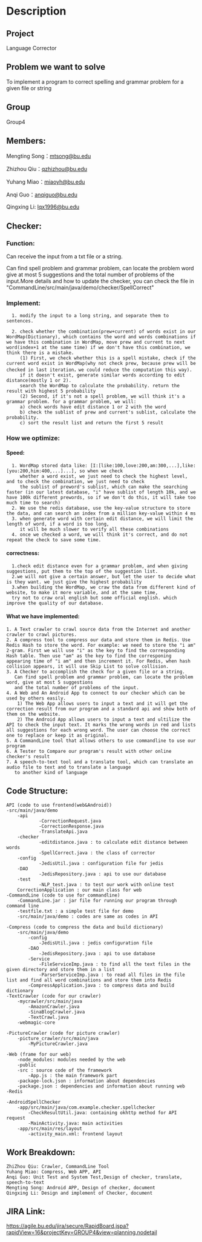 # Description

## Project

Language Corrector

## Problem we want to solve

To implement a program to correct spelling and grammar problem for a given file or string

## Group

Group4

## Members:

Mengting Song：mtsong@bu.edu

Zhizhou Qiu：qzhizhou@bu.edu

Yuhang Miao：miaoyh@bu.edu

Anqi Guo：anqiguo@bu.edu

Qingxing Li: lqx1996@bu.edu

## Checker:

### Function:

Can receive the input from a txt file or a string.

Can find spell problem and grammar problem, can locate the problem word give at most 5 suggestions and the total number of problems of the input.More details and how to update the checker, you can check the file in "CommandLine/src/main/java/demo/checker/SpellCorrect"

### Implement:

      1. modify the input to a long string, and separate them to sentences.

      2. check whether the combination(prew+current) of words exist in our WordMap(Dictionary), which contains the word and words combinations if we have this combination in WordMap, move prew and current to next word(index+1 at the same time) if we don't have this combination, we think there is a mistake.
         (1) First, we check whether this is a spell mistake, check if the current word exist in WordMap(why not check prew, because prew will be checked in last iteration，we could reduce the computation this way).
         if it doesn't exist, generate similar words according to edit distance(mostly 1 or 2).
         search the WordMap to calculate the probability. return the result with highest 5 probability
         (2) Second, if it's not a spell problem, we will think it's a grammar problem. for a grammar problem, we will:
         a) check words have edit distance 1 or 2 with the word
         b) check the sublist of prew and current's sublist, calculate the probability.
         c) sort the result list and return the first 5 result

### How we optimize:

#### Speed:

      1. WordMap stored data like: [I:[like:100,love:200,am:300,...],like:[you:200,him:400,...]...], so when we check
         whether a word exist, we just need to check the highest level, and to check the combination, we just need to check
         the sublist of preword's sublist, which can make the searching faster (in our latest database, "i" have sublist of length 10k, and we have 100k different prewords, so if we don't do this, it will take too much time to search)
      2. We use the redis database, use the key-value structure to store the data, and can search an index from a million key-value within 4 ms
      3. when generate word with certain edit distance, we will limit the length of word, if a word is too long,
         it will be much slower to verify all these combinations
      4. once we checked a word, we will think it's correct, and do not repeat the check to save some time.

#### correctness:

      1.check edit distance even for a grammar problem, and when giving suggestions, put them to the top of the suggestion list.
      2.we will not give a certain answer, but let the user to decide what is they want. we just give the highest probability
      3.when building the WordMap, we craw the data from different kind of website, to make it more variable, and at the same time,
      try not to craw oral english but some official english. which improve the quality of our database.

#### What we have implemented:

    1. A Text crawler to crawl source data from the Internet and another crawler to crawl pictures.
    2. A compress tool to compress our data and store them in Redis. Use Redis Hash to store the word. For example: we need to store the "i am" 2-gram. First we will use "i" as the key to find the corresponding Hash table. Then use "am" as the key to find the corresponing appearing time of "i am" and then increment it. For Redis, when hash collision appears, it will use Skip List to solve collision.
    3. A Checker to accomplish the check for a given file or a string.
       Can find spell problem and grammar problem, can locate the problem word, give at most 5 suggestions
       and the total number of problems of the input.
    4. A Web and An Android App to connect to our checker which can be used by others easily. 
        1) The Web App allows users to input a text and it will get the correction result from our program and a standard api and show both of them on the website.
        2) The Android App allows users to input a text and ultilize the API to check the input text. It marks the wrong words in red and lists all suggestions for each wrong word. The user can choose the correct one to replace or keep it as original.
    5. A CommandLine tool that allows others to use commandline to use our program
    6. A Tester to Compare our program's result with other online checker's result
    7. A speech-to-text tool and a translate tool, which can translate an audio file to text and to translate a language
       to another kind of language

## Code Structure:

    API (code to use frontend(web&Android))
    -src/main/java/demo
        -api
                -CorrectionRequest.java
                -CorrectionResponse.java
                -TranslateApi.java
        -checker
                -editdistance.java : to calculate edit distance between words
                -SpellCorrect.java : the class of corrector
        -config
                -JedisUtil.java : configuration file for jedis
        -DAO
                -JedisRepository.java : api to use our database
        -test
                -NLP_test.java : to test our work with online test
        CorrectionApplication : our main class for web
    -CommandLine (code to use for commandline)
        -CommandLine.jar : jar file for running our program through command line
        -testfile.txt : a simple test file for demo
        -src/main/java/demo : codes are same as codes in API

    -Compress (code to compress the data and build dictionary)
        -src/main/java/demo
            -config
                -JedisUtil.java : jedis configuration file
            -DAO
                -JedisRepository.java : api to use database
            -Service
                -FileServiceImp.java : to find all the text files in the given directory and store them in a list
                -ParserServiceImp.java : to read all files in the file list and find all word combinations and store them into Redis
            -CompressApplication.java : to compress data and build dictionary
    -TextCrawler (code for our crawler)
        -mycrawler/src/main/java
            -AmazonCrawler.java
            -SinaBlogCrawler.java
            -TextCrawl.java
        -webmagic-core

    -PictureCrawler (code for picture crawler)
        -picture_crawler/src/main/java
            -MyPictureCrawler.java

    -Web (frame for our web)
        -node_modules: modules needed by the web
        -public
        -src : source code of the framework
            -App.js : the main framework part
        -package-lock.json : information about dependencies
        -package.json : dependencies and information about running web
    -Redis

    -AndroidSpellChecker
    	-app/src/main/java/com.example.checker.spellchecker
        	-CheckResultUtil.java: containing okhttp method for API request
            -MainActivity.java: main activities
        -app/src/main/res/layout
        	-activity_main.xml: frontend layout

## Work Breakdown:

    ZhiZhou Qiu: Crawler, CommandLine Tool
    Yuhang Miao: Compress, Web APP, API
    Anqi Guo: Unit Test and System Test,Design of checker, translate, speech-to-text
    Mengting Song: Android APP, Design of checker, document
    Qingxing Li: Design and implement of Checker, document

## JIRA Link:

https://agile.bu.edu/jira/secure/RapidBoard.jspa?rapidView=16&projectKey=GROUP4&view=planning.nodetail
